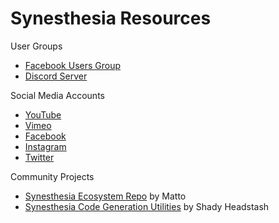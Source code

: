 # Synesthesia Resources

User Groups

- [Facebook Users Group](https://www.facebook.com/groups/synesthesialive)
- [Discord Server](https://discord.com/invite/yJrkxat)

Social Media Accounts

- [YouTube](https://www.youtube.com/channel/UCN91NOZFK06VxOMbFw_-E2g)
- [Vimeo](https://vimeo.com/synesthesialive)
- [Facebook](https://www.facebook.com/synesthesia.live)
- [Instagram](https://www.instagram.com/synesthesia.live/?hl=en)
- [Twitter](https://twitter.com/synesthesia_gc)

Community Projects

- [Synesthesia Ecosystem Repo](https://github.com/mattorp/synesthesia-ecosystem) by Matto
- [Synesthesia Code Generation Utilities](https://github.com/headstash/synesthesia-scripts) by Shady Headstash
